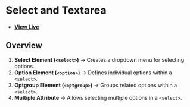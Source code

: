 # Select and Textarea

- [**View Live**](https://tahmid-sarker.github.io/Modern-HTML-CSS-Notes/02-Form-and-Input-Elements/03-Select-and-Textarea/)

## Overview

1. **Select Element (`<select>`)** → Creates a dropdown menu for selecting options.
2. **Option Element (`<option>`)** → Defines individual options within a `<select>`.
3. **Optgroup Element (`<optgroup>`)** → Groups related options within a `<select>`.
4. **Multiple Attribute** → Allows selecting multiple options in a `<select>`.